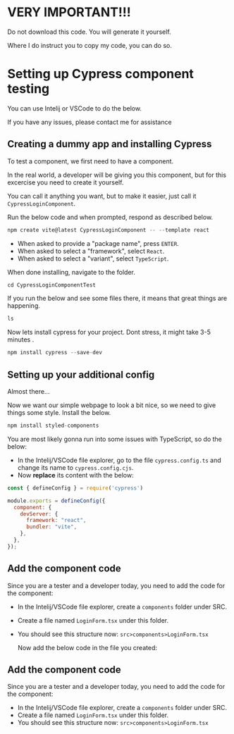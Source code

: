 # VERY IMPORTANT!!!
Do not download this code. You will generate it yourself.

Where I do instruct you to copy my code, you can do so.

# Setting up Cypress component testing
You can use Intelij or VSCode to do the below.

If you have any issues, please contact me for assistance

## Creating a dummy app and installing Cypress

To test a component, we first need to have a component. 

In the real world, a developer will be giving you this component, but for this excercise you need to create it yourself. 

You can call it anything you want, but to make it easier, just call it `CypressLoginComponent`.

Run the below code and when prompted, respond as described below.

```js
npm create vite@latest CypressLoginComponent -- --template react
```

- When asked to provide a "package name", press `ENTER`.
- When asked to select a "framework", select `React`.
- When asked to select a "variant", select `TypeScript`.


When done installing, navigate to the folder.

```js
cd CypressLoginComponentTest
```

If you run the below and see some files there, it means that great things are happening.

```js
ls
```

Now lets install cypress for your project. Dont stress, it might take 3-5 minutes .

```js
npm install cypress --save-dev
```

## Setting up your additional config 

Almost there...

Now we want our simple webpage to look a bit nice, so we need to give things some style. Install the below.

```js
npm install styled-components
```

You are most likely gonna run into some issues with TypeScript, so do the below:
- In the Intelij/VSCode file explorer, go to the file `cypress.config.ts` and change its name to `cypress.config.cjs`.
- Now **replace** its content with the below:

```js
const { defineConfig } = require('cypress')

module.exports = defineConfig({
  component: {
    devServer: {
      framework: "react",
      bundler: "vite",
    },
  },
});
``` 

## Add the component code

Since you are a tester and a developer today, you need to add the code for the component:
- In the Intelij/VSCode file explorer, create a `components` folder under SRC.
- Create a file named `LoginForm.tsx` under this folder.
- You should see this structure now: `src>components>LoginForm.tsx`

  Now add the below code in the file you created:

  
## Add the component code

Since you are a tester and a developer today, you need to add the code for the component:
- In the Intelij/VSCode file explorer, create a `components` folder under SRC.
- Create a file named `LoginForm.tsx` under this folder.
- You should see this structure now: `src>components>LoginForm.tsx`

